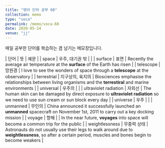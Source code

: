 ```yaml
---
title: "영어 단어 공부 60"
collection: memo
type: "voca"
permalink: /memo/voca-60
date: 2020-05-24
venue: "jj"
---
```


매일 공부한 단어를 복습하는 겸 남기는 메모장입니다.

| 단어 | 뜻 | 예문 |
| space | 우주, 대기권 밖 |  |
| surface | 표면 | Recently the average air temperature at the **surface** of the Earth has risen |
| telescope | 망원경 | I love to see the wonders of space through a **telescope** at the observatory |
| terrestrial | 지구상의, 육지의 | Biosciences emphasise the relationships between living organisms and the **terrestiral** and marine environments |
| universal | 우주의 |  |
| ultraviolet radiation | 자외선 | The human skin can be damaged by direct exposure to **ultraviolet radiation** so we need to use sun cream or sun block every day |
| universe | 우주 |  |
| unmanned | 무인의 | China announced it successfully launched an **unmanned** spacecraft on November 1st, 2011 to carry out a key docking mission |
| voyage | 향해 |  | In the near future, **voyages** into space will become a common trip for the public |
| weightlessness | 무중력 상태 | Astronauts do not usually use their legs to walk around due to **weightlessness**, so after a certain period, muscles and bones begin to become weakers |














